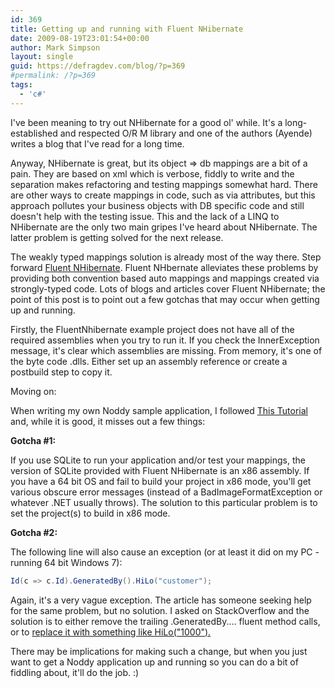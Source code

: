 ```yaml
---
id: 369
title: Getting up and running with Fluent NHibernate
date: 2009-08-19T23:01:54+00:00
author: Mark Simpson
layout: single
guid: https://defragdev.com/blog/?p=369
#permalink: /?p=369
tags:
  - 'c#'
---
```

I've been meaning to try out NHibernate for a good ol' while. It's a long-established and respected O/R M library and one of the authors (Ayende) writes a blog that I've read for a long time.

Anyway, NHibernate is great, but its object => db mappings are a bit of a pain. They are based on xml which is verbose, fiddly to write and the separation makes refactoring and testing mappings somewhat hard. There are other ways to create mappings in code, such as via attributes, but this approach pollutes your business objects with DB specific code and still doesn't help with the testing issue. This and the lack of a LINQ to NHibernate are the only two main gripes I've heard about NHibernate. The latter problem is getting solved for the next release.

The weakly typed mappings solution is already most of the way there. Step forward [Fluent NHibernate](http://fluentnhibernate.org/). Fluent NHbernate alleviates these problems by providing both convention based auto mappings and mappings created via strongly-typed code. Lots of blogs and articles cover Fluent NHibernate; the point of this post is to point out a few gotchas that may occur when getting up and running.

Firstly, the FluentNhibernate example project does not have all of the required assemblies when you try to run it. If you check the InnerException message, it's clear which assemblies are missing. From memory, it's one of the byte code .dlls. Either set up an assembly reference or create a postbuild step to copy it.

Moving on:

When writing my own Noddy sample application, I followed [This Tutorial](http://dotnetslackers.com/articles/ado_net/Your-very-first-NHibernate-application-Part-1.aspx) and, while it is good, it misses out a few things:

**Gotcha #1:** 

If you use SQLite to run your application and/or test your mappings, the version of SQLite provided with Fluent NHibernate is an x86 assembly. If you have a 64 bit OS and fail to build your project in x86 mode, you'll get various obscure error messages (instead of a BadImageFormatException or whatever .NET usually throws). The solution to this particular problem is to set the project(s) to build in x86 mode.

**Gotcha #2:**

The following line will also cause an exception (or at least it did on my PC - running 64 bit Windows 7):

```c#
Id(c => c.Id).GeneratedBy().HiLo("customer");
```

Again, it's a very vague exception. The article has someone seeking help for the same problem, but no solution. I asked on StackOverflow and the solution is to either remove the trailing .GeneratedBy.... fluent method calls, or to [replace it with something like HiLo("1000").](http://stackoverflow.com/questions/1283210/fluent-nhibernate-mappingexception-could-not-instantiate-id-generator)

There may be implications for making such a change, but when you just want to get a Noddy application up and running so you can do a bit of fiddling about, it'll do the job. :)